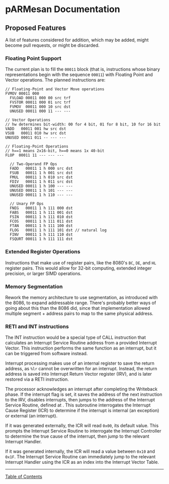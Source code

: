 # pARMesan Documentation

## Proposed Features

A list of features considered for addition, which may be added, might become pull requests, or might be discarded.

### Floating Point Support
The current plan is to fill the `00011` block (that is, instructions whose binary representations begin with the sequence `00011`) with Floating Point and Vector operations. The planned instructions are:
```
// Floating-Point and Vector Move operations
FVMOV 00011 000
  FVLOAD 00011 000 00 src trf
  FVSTOR 00011 000 01 src trf
  FVMOV  00011 000 10 src dst
  UNUSED 00011 000 11 --- ---

// Vector Operations
// hw determines bit-width: 00 for 4 bit, 01 for 8 bit, 10 for 16 bit
VADD   00011 001 hw src dst
VSUB   00011 010 hw src dst
UNUSED 00011 011 -- --- ---

// Floating-Point Operations
// h==1 means 2x16-bit, h==0 means 1x 40-bit
FLOP  00011 11 --- --- --- 

  // Two-Operand FP Ops
  FADD   00011 1 h 000 src dst
  FSUB   00011 1 h 001 src dst
  FMUL   00011 1 h 010 src dst
  FDIV   00011 1 h 011 src dst
  UNUSED 00011 1 h 100 --- ---
  UNUSED 00011 1 h 101 --- ---
  UNUSED 00011 1 h 110 --- ---

  // Unary FP Ops
  FNEG   00011 1 h 111 000 dst
  FABS   00011 1 h 111 001 dst
  FSIN   00011 1 h 111 010 dst
  FCOS   00011 1 h 111 011 dst
  FTAN   00011 1 h 111 100 dst
  FLOG   00011 1 h 111 101 dst // natural log
  FINV   00011 1 h 111 110 dst
  FSQURT 00011 1 h 111 111 dst
```

### Extended Register Operations
Instructions that make use of register pairs, like the 8080's `BC`, `DE`, and `HL` register pairs. This would allow for 32-bit computing, extended integer precision, or larger SIMD operations.

### Memory Segmentation
Rework the memory architecture to use segmentation, as introduced with the 8086, to expand addressable range. There's probably better ways of going about this than the 8086 did, since that implementation allowed multiple segment + address pairs to map to the same physical address.

### RETI and INT instructions
The INT instruction would be a special type of CALL instruction that calculates an Interrupt Service Routine address from a provided Interrupt Vector. This instruction performs the same function as an interrupt, but it can be triggered from software instead. 

Interrupt processing makes use of an internal register to save the return address, as `%lr` cannot be overwritten for an interrupt. Instead, the return address is saved into Interrupt Return Vector register (IRV), and is later restored via a RETI instruction.

The processor acknowledges an interrupt after completing the Writeback phase. If the interrupt flag is set, it saves the address of the next instruction to the IRV, disables interrupts, then jumps to the address of the Interrupt Service Routine, defined at . This subroutine interrogates the Interrupt Cause Register (ICR) to determine if the interrupt is internal (an exception) or external (an interrupt). 

If it was generated externally, the ICR will read `0x00`, its default value. This prompts the Interrupt Service Routine to interrogate the Interrupt Controller to determine the true cause of the interrupt, then jump to the relevant Interrupt Handler.

If it was generated internally, the ICR will read a value between `0x10` and `0x1F`. The Interrupt Service Routine can immediately jump to the relevant Interrupt Handler using the ICR as an index into the Interrupt Vector Table.

---

[Table of Contents](index.md)
